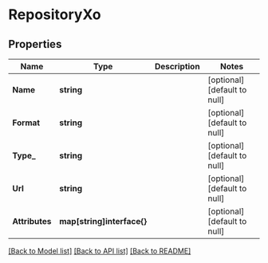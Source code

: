 # RepositoryXo

## Properties
Name | Type | Description | Notes
------------ | ------------- | ------------- | -------------
**Name** | **string** |  | [optional] [default to null]
**Format** | **string** |  | [optional] [default to null]
**Type_** | **string** |  | [optional] [default to null]
**Url** | **string** |  | [optional] [default to null]
**Attributes** | **map[string]interface{}** |  | [optional] [default to null]

[[Back to Model list]](../README.md#documentation-for-models) [[Back to API list]](../README.md#documentation-for-api-endpoints) [[Back to README]](../README.md)


